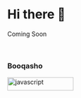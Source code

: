 
# Hi there 👋
<!--   [![HitCount](http://hits.dwyl.com/mustafe77/mustafe77.svg?style=flat-square)](http://hits.dwyl.com/mustafe77/mustafe77) -->
Coming Soon

 <br>


 <!-- Waa dadka ii soo boqdaye -->


 <h3> Booqasho </h3>

 <div>

  <img align="center" alt="javascript" height="30" width="150" src="https://komarev.com/ghpvc/?username=mustafe77&color=blue" alt="mustafe77" /> <br>

 </div>

<!--
**mustafe77/mustafe77** is a ✨ _special_ ✨ repository because its `README.md` (this file) appears on your GitHub profile.

Here are some ideas to get you started:

- - 🔭 I’m currently working on ...
- 🌱 I’m currently learning ...
- 👯 I’m looking to collaborate on ...
- 🤔 I’m looking for help with ...
- 💬 Ask me about ...
- 📫 How to reach me: ...
- 😄 Pronouns: ...
- ⚡ Fun fact: ...
-->

